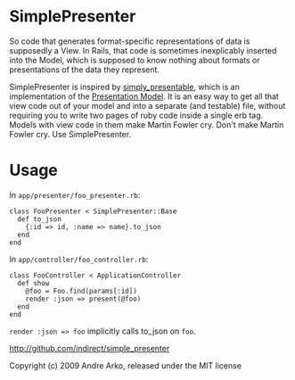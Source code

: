 SimplePresenter
===============

So code that generates format-specific representations of data is supposedly a View. In Rails, that code is sometimes inexplicably inserted into the Model, which is supposed to know nothing about formats or presentations of the data they represent.

SimplePresenter is inspired by [simply\_presentable](http://simply_presentable.richcollins.net), which is an implementation of the [Presentation Model](http://martinfowler.com/eaaDev/PresentationModel.html). It is an easy way to get all that view code out of your model and into a separate (and testable) file, without requiring you to write two pages of ruby code inside a single erb tag. Models with view code in them make Martin Fowler cry. Don't make Martin Fowler cry. Use SimplePresenter.

Usage
=====

In `app/presenter/foo_presenter.rb`:

    class FooPresenter < SimplePresenter::Base
      def to_json
        {:id => id, :name => name}.to_json
      end
    end

In `app/controller/foo_controller.rb`:

    class FooController < ApplicationController
      def show
        @foo = Foo.find(params[:id])
        render :json => present(@foo)
      end
    end

`render :json => foo` implicitly calls to\_json on `foo`.

http://github.com/indirect/simple_presenter

Copyright (c) 2009 Andre Arko, released under the MIT license